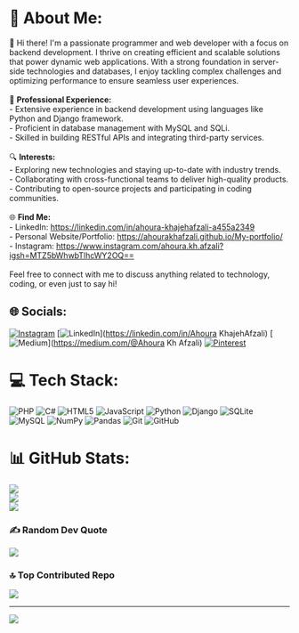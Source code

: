 # 💫 About Me:
👋 Hi there! I'm a passionate programmer and web developer with a focus on backend development. I thrive on creating efficient and scalable solutions that power dynamic web applications. With a strong foundation in server-side technologies and databases, I enjoy tackling complex challenges and optimizing performance to ensure seamless user experiences.<br><br>💼 **Professional Experience:**<br>- Extensive experience in backend development using languages like Python and Django framework.<br>- Proficient in database management with MySQL and SQLi.<br>- Skilled in building RESTful APIs and integrating third-party services.<br><br>🔍 **Interests:**<br>- Exploring new technologies and staying up-to-date with industry trends.<br>- Collaborating with cross-functional teams to deliver high-quality products.<br>- Contributing to open-source projects and participating in coding communities.<br><br>🌐 **Find Me:**<br>- LinkedIn: https://linkedin.com/in/ahoura-khajehafzali-a455a2349<br>- Personal Website/Portfolio: https://ahourakhafzali.github.io/My-portfolio/<br>- Instagram: https://www.instagram.com/ahoura.kh.afzali?igsh=MTZ5bWhwbTlhcWY2OQ==<br><br>Feel free to connect with me to discuss anything related to technology, coding, or even just to say hi! <br>


## 🌐 Socials:
[![Instagram](https://img.shields.io/badge/Instagram-%23E4405F.svg?logo=Instagram&logoColor=white)](https://instagram.com/ahoura.kh.afzali) [![LinkedIn](https://img.shields.io/badge/LinkedIn-%230077B5.svg?logo=linkedin&logoColor=white)](https://linkedin.com/in/Ahoura KhajehAfzali) [![Medium](https://img.shields.io/badge/Medium-12100E?logo=medium&logoColor=white)](https://medium.com/@Ahoura Kh Afzali) [![Pinterest](https://img.shields.io/badge/Pinterest-%23E60023.svg?logo=Pinterest&logoColor=white)](https://pinterest.com/Ahoura.kh) 

# 💻 Tech Stack:
![PHP](https://img.shields.io/badge/php-%23777BB4.svg?style=for-the-badge&logo=php&logoColor=white) ![C#](https://img.shields.io/badge/c%23-%23239120.svg?style=for-the-badge&logo=csharp&logoColor=white) ![HTML5](https://img.shields.io/badge/html5-%23E34F26.svg?style=for-the-badge&logo=html5&logoColor=white) ![JavaScript](https://img.shields.io/badge/javascript-%23323330.svg?style=for-the-badge&logo=javascript&logoColor=%23F7DF1E) ![Python](https://img.shields.io/badge/python-3670A0?style=for-the-badge&logo=python&logoColor=ffdd54) ![Django](https://img.shields.io/badge/django-%23092E20.svg?style=for-the-badge&logo=django&logoColor=white) ![SQLite](https://img.shields.io/badge/sqlite-%2307405e.svg?style=for-the-badge&logo=sqlite&logoColor=white) ![MySQL](https://img.shields.io/badge/mysql-4479A1.svg?style=for-the-badge&logo=mysql&logoColor=white) ![NumPy](https://img.shields.io/badge/numpy-%23013243.svg?style=for-the-badge&logo=numpy&logoColor=white) ![Pandas](https://img.shields.io/badge/pandas-%23150458.svg?style=for-the-badge&logo=pandas&logoColor=white) ![Git](https://img.shields.io/badge/git-%23F05033.svg?style=for-the-badge&logo=git&logoColor=white) ![GitHub](https://img.shields.io/badge/github-%23121011.svg?style=for-the-badge&logo=github&logoColor=white)
# 📊 GitHub Stats:
![](https://github-readme-stats.vercel.app/api?username=AhouraKhAfzali&theme=ambient_gradient&hide_border=true&include_all_commits=true&count_private=true)<br/>
![](https://github-readme-streak-stats.herokuapp.com/?user=AhouraKhAfzali&theme=ambient_gradient&hide_border=true)<br/>
![](https://github-readme-stats.vercel.app/api/top-langs/?username=AhouraKhAfzali&theme=ambient_gradient&hide_border=true&include_all_commits=true&count_private=true&layout=compact)

### ✍️ Random Dev Quote
![](https://quotes-github-readme.vercel.app/api?type=vetical&theme=light)

### 🔝 Top Contributed Repo
![](https://github-contributor-stats.vercel.app/api?username=AhouraKhAfzali&limit=5&theme=ambient_gradient&combine_all_yearly_contributions=true)

---
[![](https://visitcount.itsvg.in/api?id=AhouraKhAfzali&icon=2&color=1)](https://visitcount.itsvg.in)

<!-- Proudly created with GPRM ( https://gprm.itsvg.in ) -->
